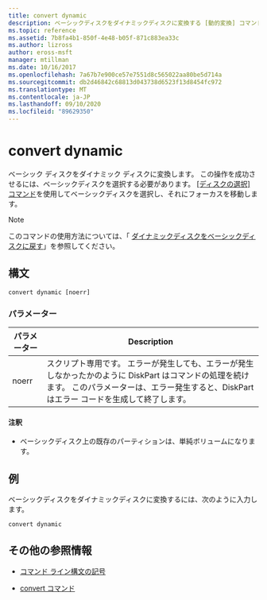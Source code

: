 ```yaml
---
title: convert dynamic
description: ベーシックディスクをダイナミックディスクに変換する [動的変換] コマンドの参照記事です。
ms.topic: reference
ms.assetid: 7b8fa4b1-850f-4e48-b05f-871c883ea33c
ms.author: lizross
author: eross-msft
manager: mtillman
ms.date: 10/16/2017
ms.openlocfilehash: 7a67b7e900ce57e7551d8c565022aa80be5d714a
ms.sourcegitcommit: db2d46842c68813d043738d6523f13d8454fc972
ms.translationtype: MT
ms.contentlocale: ja-JP
ms.lasthandoff: 09/10/2020
ms.locfileid: "89629350"
---
```

# <a name="convert-dynamic"></a>convert dynamic

ベーシック ディスクをダイナミック ディスクに変換します。 この操作を成功させるには、ベーシックディスクを選択する必要があります。 [[ディスクの選択] コマンド](select-disk.md)を使用してベーシックディスクを選択し、それにフォーカスを移動します。

> [!NOTE]
> このコマンドの使用方法については、「 [ダイナミックディスクをベーシックディスクに戻す](/previous-versions/windows/it-pro/windows-server-2008-r2-and-2008/cc755238(v=ws.11))」を参照してください。

## <a name="syntax"></a>構文

```
convert dynamic [noerr]
```

### <a name="parameters"></a>パラメーター

| パラメーター | Description |
| --------- | ----------- |
| noerr | スクリプト専用です。 エラーが発生しても、エラーが発生しなかったかのように DiskPart はコマンドの処理を続けます。 このパラメーターは、エラー発生すると、DiskPart はエラー コードを生成して終了します。 |

#### <a name="remarks"></a>注釈

- ベーシックディスク上の既存のパーティションは、単純ボリュームになります。

## <a name="examples"></a>例

ベーシックディスクをダイナミックディスクに変換するには、次のように入力します。

```
convert dynamic
```

## <a name="additional-references"></a>その他の参照情報

- [コマンド ライン構文の記号](command-line-syntax-key.md)

- [convert コマンド](convert.md)
